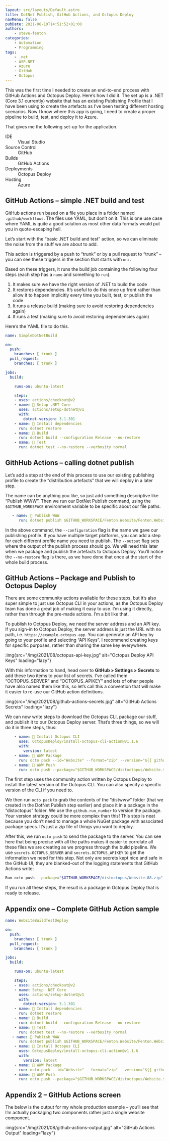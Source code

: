 ```yaml
---
layout: src/layouts/Default.astro
title: DotNet Publish, GitHub Actions, and Octopus Deploy
navMenu: false
pubDate: 2021-08-19T14:51:52+01:00
authors:
    - steve-fenton
categories:
    - Automation
    - Programming
tags:
    - .net
    - ASP.NET
    - Azure
    - GitHub
    - Octopus
---
```


This was the first time I needed to create an end-to-end process with GitHub Actions and Octopus Deploy. Here’s how I did it. The set up is a .NET (Core 3.1 currently) website that has an existing Publishing Profile that I have been using to create the artefacts as I’ve been testing different hosting scenarios. Now I know where this app is going, I need to create a proper pipeline to build, test, and deploy it to Azure.

That gives me the following set-up for the application.

<dl><dt>IDE</dt><dd>Visual Studio</dd><dt>Source Control</dt><dd>GitHub</dd><dt>Builds</dt><dd>GitHub Actions</dd><dt>Deployments</dt><dd>Octopus Deploy</dd><dt>Hosting</dt><dd>Azure</dd></dl>

## GitHub Actions – simple .NET build and test

GitHub actions run based on a file you place in a folder named `.github/workflows`. The files use YAML, but don’t on it. This is one use case where YAML is quite a good solution as most other data formats would put you in quote-escaping hell.

Let’s start with the “basic .NET build and test” action, so we can eliminate the noise from the stuff we are about to add.

This action is triggered by a push to “trunk” or by a pull request to “trunk” – you can see these triggers in the section that starts with `on:`.

Based on these triggers, it runs the build job containing the following four steps (each step has a `name` and something to `run`).

1. It makes sure we have the right version of .NET to build the code
2. It restores dependencies. It’s useful to do this once up front rather than allow it to happen implicitly every time you built, test, or publish the code
3. It runs a release build (making sure to avoid restoring dependencies again)
4. It runs a test (making sure to avoid restoring dependencies again)

Here’s the YAML file to do this.

```yaml
name: SimpleDotNetBuild

on:
  push:
    branches: [ trunk ]
  pull_request:
    branches: [ trunk ]

jobs:
  build:

    runs-on: ubuntu-latest

    steps:
    - uses: actions/checkout@v2
    - name: 🥅 Setup .NET Core
      uses: actions/setup-dotnet@v1
      with:
        dotnet-version: 3.1.301
    - name: 🥅 Install dependencies
      run: dotnet restore
    - name: 🥅 Build
      run: dotnet build --configuration Release --no-restore
    - name: 🥅 Test
      run: dotnet test --no-restore --verbosity normal
```

## GithHub Actions – calling dotnet publish

Let’s add a step at the end of this process to use our existing publishing profile to create the “distribution artefacts” that we will deploy in a later step.

The name can be anything you like, so just add something descriptive like “Publish WWW”. Then we run our DotNet Publish command, using the `$GITHUB_WORKSPACE` environment variable to be specific about our file paths.

```yaml
   - name: 🥅 Publish WWW
      run: dotnet publish $GITHUB_WORKSPACE/Fenton.Website/Fenton.Website.csproj --configuration FolderProfile-winx64 --output $GITHUB_WORKSPACE/distwww --no-restore
```

In the above command, the `--configuration` flag is the name we gave our publishing profile. If you have multiple target platforms, you can add a step for each different profile name you need to publish. The `--output` flag sets where the output of the publish process should go. We will need this later when we package and publish the artefacts to Octopus Deploy. You’ll notice the `--no-restore` flag is there, as we have done that once at the start of the whole build process.

## GitHub Actions – Package and Publish to Octopus Deploy

There are some community actions available for these steps, but it’s also super simple to just use Octopus CLI in your actions, as the Octopus Deploy team has done a great job of making it easy to use. I’m using it directly, rather than through the pre-made actions. I’m a bit like that.

To publish to Octopus Deploy, we need the server address and an API key. If you sign-in to Octopus Deploy, the server address is just the URL with no path, i.e. `https://example.octopus.app`. You can generate an API key by going to your profile and selecting “API Keys”. I recommend creating keys for specific purposes, rather than sharing the same key everywhere.

:img{src="/img/2021/08/octopus-api-key.jpg" alt="Octopus Deploy API Keys" loading="lazy"}

With this information to hand, head over to **GitHub &gt; Settings &gt; Secrets** to add these two items to your list of secrets. I’ve called them “OCTOPUS\_SERVER” and “OCTOPUS\_APIKEY” and lots of other people have also named them like this, so let’s call this a convention that will make it easier to re-use our GitHub action definitions.

:img{src="/img/2021/08/github-actions-secrets.jpg" alt="GitHub Actions Secrets" loading="lazy"}

We can now write steps to download the Octopus CLI, package our stuff, and publish it to our Octopus Deploy server. That’s three things, so we will do it in three steps, thus:

```yaml
    - name: 🐙 Install Octopus CLI
      uses: OctopusDeploy/install-octopus-cli-action@v1.1.6
      with:
        version: latest
    - name: 🐙 WWW Package
      run: octo pack --id="Website" --format="zip" --version="${{ github.run_number }}" --basePath="$GITHUB_WORKSPACE/distwww" --outFolder="$GITHUB_WORKSPACE/distoctopus"
    - name: 🐙 WWW Push
      run: octo push --package="$GITHUB_WORKSPACE/distoctopus/Website.${{ github.run_number }}.zip" --server="${{ secrets.OCTOPUS_SERVER }}" --apiKey="${{ secrets.OCTOPUS_APIKEY }}"
```

The first step uses the community action written by Octopus Deploy to install the latest version of the Octopus CLI. You can also specify a specific version of the CLI if you need to.

We then run `octo pack` to grab the contents of the “distwww” folder (that we created in the DotNet Publish step earlier) and place it in a package in the “distoctopus” folder. We use the `github.run_number` to version the package. Your version strategy could be more complex than this! This step is neat because you don’t need to manage a whole NuGet package with associated package specs. It’s just a zip file of things you want to deploy.

After this, we run `octo push` to send the package to the server. You can see here that being precise with all the paths makes it easier to correlate all these files we are creating as we progress through the build pipeline. We use `secrets.OCTOPUS_SERVER` and `secrets.OCTOPUS_APIKEY` to get the information we need for this step. Not only are secrets kept nice and safe in the GitHub UI, they are blanked-out of the logging statements that GitHub Actions write:

```bash
Run octo push --package="$GITHUB_WORKSPACE/distoctopus/Website.88.zip" --server="***" --apiKey="***"
```

If you run all these steps, the result is a package in Octopus Deploy that is ready to release.

## Appendix one – Complete GitHub Action sample

```yaml
name: WebsiteBuildTestDeploy

on:
  push:
    branches: [ trunk ]
  pull_request:
    branches: [ trunk ]

jobs:
  build:

    runs-on: ubuntu-latest

    steps:
    - uses: actions/checkout@v2
    - name: Setup .NET Core
      uses: actions/setup-dotnet@v1
      with:
        dotnet-version: 3.1.301
    - name: 🥅 Install dependencies
      run: dotnet restore
    - name: 🥅 Build
      run: dotnet build --configuration Release --no-restore
    - name: 🥅 Test
      run: dotnet test --no-restore --verbosity normal
   - name: 🥅 Publish WWW
      run: dotnet publish $GITHUB_WORKSPACE/Fenton.Website/Fenton.Website.csproj --configuration FolderProfile-winx64 --output $GITHUB_WORKSPACE/distwww --no-restore
    - name: 🐙 Install Octopus CLI
      uses: OctopusDeploy/install-octopus-cli-action@v1.1.6
      with:
        version: latest
    - name: 🐙 WWW Package
      run: octo pack --id="Website" --format="zip" --version="${{ github.run_number }}" --basePath="$GITHUB_WORKSPACE/distwww" --outFolder="$GITHUB_WORKSPACE/distoctopus"
    - name: 🐙 WWW Push
      run: octo push --package="$GITHUB_WORKSPACE/distoctopus/Website.${{ github.run_number }}.zip" --server="${{ secrets.OCTOPUS_SERVER }}" --apiKey="${{ secrets.OCTOPUS_APIKEY }}"
```

## Appendix 2 – GitHub Actions screen

The below is the output for my whole production example – you’ll see that I’m actually packaging two components rather just a single website component.

:img{src="/img/2021/08/github-actions-output.jpg" alt="GitHub Actions Output" loading="lazy"}